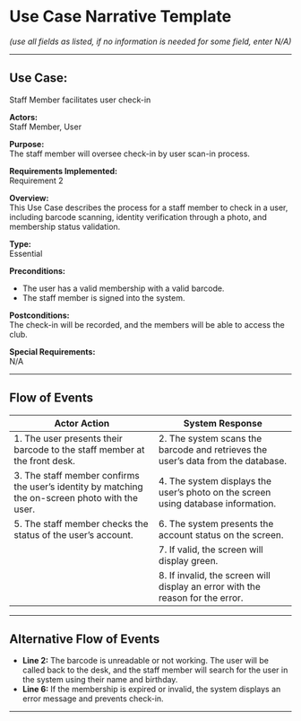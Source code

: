 # Use Case Narrative Template  
*(use all fields as listed, if no information is needed for some field, enter N/A)*  

---

## Use Case:  
Staff Member facilitates user check-in  

**Actors:**  
Staff Member, User  

**Purpose:**  
The staff member will oversee check-in by user scan-in process.  

**Requirements Implemented:**  
Requirement 2  

**Overview:**  
This Use Case describes the process for a staff member to check in a user, including barcode scanning, identity verification through a photo, and membership status validation.  

**Type:**  
Essential  

**Preconditions:**  
- The user has a valid membership with a valid barcode.  
- The staff member is signed into the system.  

**Postconditions:**  
The check-in will be recorded, and the members will be able to access the club.  

**Special Requirements:**  
N/A  

---

## Flow of Events  

| **Actor Action** | **System Response** |
|------------------|---------------------|
| 1. The user presents their barcode to the staff member at the front desk. | 2. The system scans the barcode and retrieves the user’s data from the database. |
| 3. The staff member confirms the user’s identity by matching the on-screen photo with the user. | 4. The system displays the user’s photo on the screen using database information. |
| 5. The staff member checks the status of the user’s account. | 6. The system presents the account status on the screen. |
| | 7. If valid, the screen will display green. |
| | 8. If invalid, the screen will display an error with the reason for the error. |

---

## Alternative Flow of Events  

- **Line 2:** The barcode is unreadable or not working. The user will be called back to the desk, and the staff member will search for the user in the system using their name and birthday.  
- **Line 6:** If the membership is expired or invalid, the system displays an error message and prevents check-in.  

---

